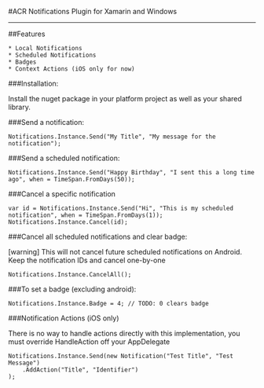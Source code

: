 #ACR Notifications Plugin for Xamarin and Windows

---

##Features

    * Local Notifications
    * Scheduled Notifications
    * Badges
    * Context Actions (iOS only for now)


###Installation:


Install the nuget package in your platform project as well as your shared library.


###Send a notification:

    Notifications.Instance.Send("My Title", "My message for the notification");


###Send a scheduled notification:

    Notifications.Instance.Send("Happy Birthday", "I sent this a long time ago", when = TimeSpan.FromDays(50));


###Cancel a specific notification

    var id = Notifications.Instance.Send("Hi", "This is my scheduled notification", when = TimeSpan.FromDays(1));
    Notifications.Instance.Cancel(id);


###Cancel all scheduled notifications and clear badge:

[warning] This will not cancel future scheduled notifications on Android.  Keep the notification IDs and cancel one-by-one

    Notifications.Instance.CancelAll();


###To set a badge (excluding android):

    Notifications.Instance.Badge = 4; // TODO: 0 clears badge


###Notification Actions (iOS only)

There is no way to handle actions directly with this implementation, you must override HandleAction off your AppDelegate

    Notifications.Instance.Send(new Notification("Test Title", "Test Message")
        .AddAction("Title", "Identifier")
    );
